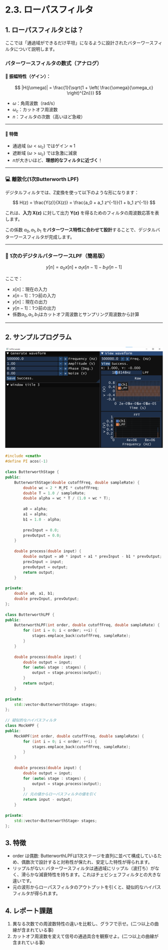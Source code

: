# 2.3. ローパスフィルタ

## 1. ローパスフィルタとは？

ここでは「通過域ができるだけ平坦」になるように設計されたバターワースフィルタについて説明します。

### バターワースフィルタの数式（アナログ）

#### 🔹 振幅特性（ゲイン）：

$$
|H(j\omega)| = \frac{1}{\sqrt{1 + \left( \frac{\omega}{\omega_c} \right)^{2n}}}
$$

- $\omega$：角周波数（rad/s）
- $\omega_c$：カットオフ周波数
- $n$：フィルタの次数（高いほど急峻）

---

#### 🔹 特徴

- 通過域 $(\omega < \omega_c)$ ではゲイン ≈ 1
- 遮断域 $(\omega > \omega_c)$ では急激に減衰
- $n$が大きいほど、**理想的なフィルタに近づく**！

---

### 💻 離散化(1次Butterworth LPF)

デジタルフィルタでは、Z変換を使って以下のような形になります：

$$
H(z) = \frac{Y(z)}{X(z)} = \frac{a_0 + a_1 z^{-1}}{1 + b_1 z^{-1}}
$$

これは、**入力 X(z)** に対して出力 **Y(z)** を得るためのフィルタの周波数応答を表します。

この係数 $a_0, a_1, b_1$ を**バターワース特性に合わせて設計**することで、デジタルバターワースフィルタが完成します。

---

### 🎯 1次のデジタルバターワースLPF（簡易版）

$$
y[n] = a_0 x[n] + a_1 x[n-1] - b_1 y[n-1]
$$

ここで：
- $x[n]$：現在の入力
- $x[n-1]$：1つ前の入力
- $y[n]$：現在の出力
- $y[n-1]$：1つ前の出力
- 係数$a_0, a_1, b_1$はカットオフ周波数とサンプリング周波数から計算

---

## 2. サンプルプログラム

![Hard copy LPF](./images/signal_lpf_01.png)

```cpp
#include <cmath>
#define PI acos(-1)

class ButterworthStage {
public:
    ButterworthStage(double cutoffFreq, double sampleRate) {
        double wc = 2 * M_PI * cutoffFreq;
        double T = 1.0 / sampleRate;
        double alpha = wc * T / (1.0 + wc * T);

        a0 = alpha;
        a1 = alpha;
        b1 = 1.0 - alpha;

        prevInput = 0.0;
        prevOutput = 0.0;
    }

    double process(double input) {
        double output = a0 * input + a1 * prevInput - b1 * prevOutput;
        prevInput = input;
        prevOutput = output;
        return output;
    }

private:
    double a0, a1, b1;
    double prevInput, prevOutput;
};

class ButterworthLPF {
public:
    ButterworthLPF(int order, double cutoffFreq, double sampleRate) {
        for (int i = 0; i < order; ++i) {
            stages.emplace_back(cutoffFreq, sampleRate);
        }
    }

    double process(double input) {
        double output = input;
        for (auto& stage : stages) {
            output = stage.process(output);
        }
        return output;
    }

private:
    std::vector<ButterworthStage> stages;
};

// 疑似的なハイパスフィルタ
class MockHPF {
public:
    MockHPF(int order, double cutoffFreq, double sampleRate) {
        for (int i = 0; i < order; ++i) {
            stages.emplace_back(cutoffFreq, sampleRate);
        }
    }

    double process(double input) {
        double output = input;
        for (auto& stage : stages) {
            output = stage.process(output);
        }
        // 元の値からローパスフィルタの値を引く
        return input - output;
    }

private:
    std::vector<ButterworthStage> stages;
};
```


## 3. 特徴
- order は偶数: ButterworthLPFは1次ステージを直列に並べて構成しているため、偶数次で設計すると対称性が保たれ、安定した特性が得られます。
- リップルがない: バターワースフィルタは通過域にリップル（波打ち）がなく、滑らかな減衰特性を持ちます。これはチェビシェフフィルタとの大きな違いです。
- 元の波形からローパスフィルタのアウトプットを引くと、疑似的なハイパスフィルタが得られます。

## 4. レポート課題
1. 異なる次数での周波数特性の違いを比較し、グラフで示せ。(二つ以上の曲線が含まれている事)
2. カットオフ周波数を変えて信号の通過具合を観察せよ。(二つ以上の曲線が含まれている事)
